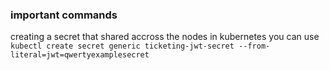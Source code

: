 ### important commands


creating a secret that shared accross the nodes in kubernetes you can use
`kubectl create secret generic ticketing-jwt-secret --from-literal=jwt=qwertyexamplesecret`
